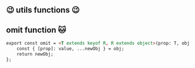 ## 😉 utils functions 😉

## omit function 🐱

```html
export const omit = <T extends keyof R, R extends object>(prop: T, obj: R): Pick<R, Exclude<keyof R, T>> => {
    const { [prop]: value, ...newObj } = obj;
    return newObj;
};
```
